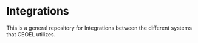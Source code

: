 # Integrations

This is a general repository for Integrations between the different systems that CEOEL utilizes. 
